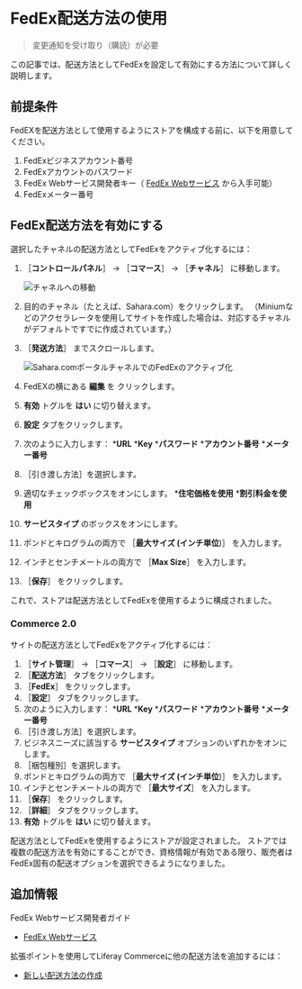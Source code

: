 # FedEx配送方法の使用

> 変更通知を受け取り（購読）が必要

この記事では、配送方法としてFedExを設定して有効にする方法について詳しく説明します。

<a name="prerequisites" />

## 前提条件

FedEXを配送方法として使用するようにストアを構成する前に、以下を用意してください。

1. FedExビジネスアカウント番号
1. FedExアカウントのパスワード
1. FedEx Webサービス開発者キー（ [FedEx Webサービス](https://www.fedex.com/en-us/developer/web-services.html) から入手可能）
1. FedExメーター番号

<a name="activate-the-fedex-shipping-method" />

## FedEx配送方法を有効にする

選択したチャネルの配送方法としてFedExをアクティブ化するには：

1. ［**コントロールパネル**］ → ［**コマース**］ → ［**チャネル**］ に移動します。

    ![チャネルへの移動](./using-the-fedex-shipping-method/images/01.png)

1. 目的のチャネル（たとえば、Sahara.com）をクリックします。 （Miniumなどのアクセラレータを使用してサイトを作成した場合は、対応するチャネルがデフォルトですでに作成されています。）
1. ［**発送方法**］ までスクロールします。

    ![Sahara.comポータルチャネルでのFedExのアクティブ化](./using-the-fedex-shipping-method/images/02.png)

1. FedEXの横にある **編集** を クリックします。
1. **有効** トグルを **はい** に切り替えます。
1. **設定** タブをクリックします。
1. 次のように入力します：
    ***URL**
    ***Key**
    ***パスワード**
    ***アカウント番号**
    ***メーター番号**
1. ［引き渡し方法］を選択します。
1. 適切なチェックボックスをオンにします。
    ***住宅価格を使用**
    ***割引料金を使用**
1. **サービスタイプ** のボックスをオンにします。
1. ポンドとキログラムの両方で ［**最大サイズ (インチ単位**)］ を入力します。
1. インチとセンチメートルの両方で ［**Max Size**］ を入力します。
1. ［**保存**］ をクリックします。

これで、ストアは配送方法としてFedExを使用するように構成されました。

### Commerce 2.0

サイトの配送方法としてFedExをアクティブ化するには：

1. ［**サイト管理**］ → ［**コマース**］ → ［**設定**］ に移動します。
1. ［**配送方法**］ タブをクリックします。
1. ［**FedEx**］ をクリックします。
1. ［**設定**］ タブをクリックします。
1. 次のように入力します：
    ***URL**
    ***Key**
    ***パスワード**
    ***アカウント番号**
    ***メーター番号**
1. ［引き渡し方法］を選択します。
1. ビジネスニーズに該当する **サービスタイプ** オプションのいずれかをオンにします。
1. ［梱包種別］を選択します。
1. ポンドとキログラムの両方で ［**最大サイズ (インチ単位**)］ を入力します。
1. インチとセンチメートルの両方で ［**最大サイズ**］ を入力します。
1. ［**保存**］ をクリックします。
1. ［**詳細**］ タブをクリックします。
1. **有効** トグルを **はい** に切り替えます。

配送方法としてFedExを使用するようにストアが設定されました。 ストアでは複数の配送方法を有効にすることができ、資格情報が有効である限り、販売者はFedEx固有の配送オプションを選択できるようになりました。

<a name="additional-information" />

## 追加情報

FedEx Webサービス開発者ガイド

* [FedEx Webサービス](https://www.fedex.com/en-us/developer/web-services.html)

拡張ポイントを使用してLiferay Commerceに他の配送方法を追加するには：

* [新しい配送方法の作成](https://help.liferay.com/hc/en-us/articles/360020751831)

